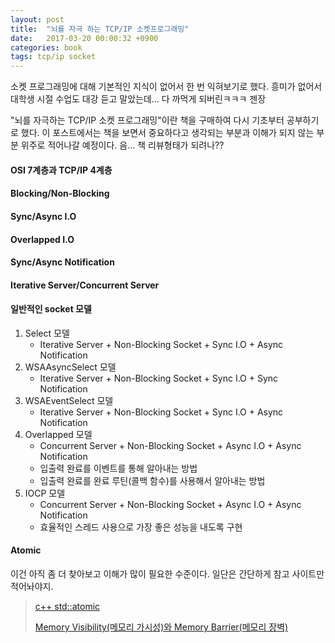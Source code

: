 ```yaml
---
layout: post
title:  "뇌를 자극 하는 TCP/IP 소켓프로그래밍"
date:   2017-03-20 00:00:32 +0900
categories: book
tags: tcp/ip socket
---
```

소켓 프로그래밍에 대해 기본적인 지식이 없어서 한 번 익혀보기로 했다. 흥미가 없어서 대학생 시절 수업도 대강 듣고 말았는데... 다 까먹게 되버린ㅋㅋㅋ 젠장

"뇌를 자극하는 TCP/IP 소켓 프로그래밍"이란 책을 구매하여 다시 기초부터 공부하기로 했다. 이 포스트에서는 책을 보면서 중요하다고 생각되는 부분과 이해가 되지 않는 부분 위주로 적어나갈 예정이다. 음... 책 리뷰형태가 되려나??

#### OSI 7계층과 TCP/IP 4계층

#### Blocking/Non-Blocking

#### Sync/Async I.O

#### Overlapped I.O

#### Sync/Async Notification

#### Iterative Server/Concurrent Server

#### 일반적인 socket 모델
1. Select 모델
    * Iterative Server + Non-Blocking Socket + Sync I.O + Async Notification
2. WSAAsyncSelect 모델
    * Iterative Server + Non-Blocking Socket + Sync I.O + Sync Notification
3. WSAEventSelect 모델
    * Iterative Server + Non-Blocking Socket + Sync I.O + Async Notification
4. Overlapped 모델
    * Concurrent Server + Non-Blocking Socket + Async I.O + Async Notification
    * 입출력 완료를 이벤트를 통해 알아내는 방법
    *  입출력 완료를 완료 루틴(콜백 함수)를 사용해서 알아내는 방법
5. IOCP 모델
    * Concurrent Server + Non-Blocking Socket + Async I.O + Async Notification
    * 효율적인 스레드 사용으로 가장 좋은 성능을 내도록 구현

#### Atomic
이건 아직 좀 더 찾아보고 이해가 많이 필요한 수준이다. 일단은 간단하게 참고 사이트만 적어놔야지.

>[c++ std::atomic](http://egloos.zum.com/seeper/v/3059861)
>
>[Memory Visibility(메모리 가시성)와 Memory Barrier(메모리 장벽)](http://blog.naver.com/PostView.nhn?blogId=jjoommnn&logNo=130037479493)
